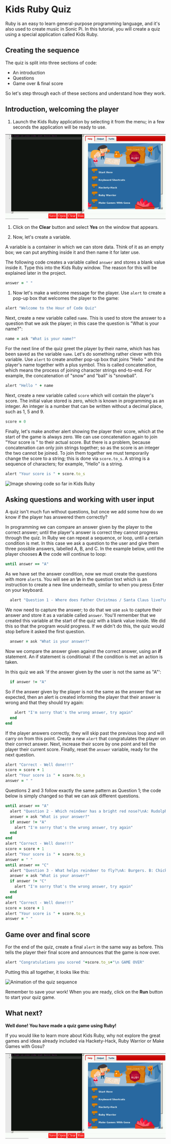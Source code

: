 # Kids Ruby Quiz

Ruby is an easy to learn general-purpose programming language, and it's also used to create music in Sonic Pi. In this tutorial, you will create a quiz using a special application called Kids Ruby.

## Creating the sequence

The quiz is split into three sections of code:

- An introduction
- Questions
- Game over & final score

So let's step through each of these sections and understand how they work.

## Introduction, welcoming the player

1. Launch the Kids Ruby application by selecting it from the menu; in a few seconds the application will be ready to use.

![Image of Kids Ruby ready to use](images/4.png)

1. Click on the **Clear** button and select **Yes** on the window that appears.

1. Now, let's create a variable.

  A variable is a container in which we can store data. Think of it as an empty box; we can put anything inside it and then name it for later use.

  The following code creates a variable called `answer` and stores a blank value inside it. Type this into the Kids Ruby window. The reason for this will be explained later in the project.

  ```ruby
  answer = " "
  ```

1. Now let's make a welcome message for the player. Use `alert` to create a pop-up box that welcomes the player to the game:

  ```ruby
  alert "Welcome to the Hour of Code Quiz"
  ```

Next, create a new variable called `name`. This is used to store the answer to a question that we ask the player; in this case the question is "What is your name?":

```ruby
name = ask "What is your name?"
```

For the next line of the quiz greet the player by their name, which has has been saved as the variable `name`. Let's do something rather clever with this variable. Use `alert` to create another pop-up box that joins "Hello " and the player's name together with a plus symbol. This is called concatenation, which means the process of joining character strings end-to-end. For example, the concatenation of "snow" and "ball" is "snowball".

```ruby
alert "Hello " + name
```

Next, create a new variable called `score` which will contain the player's score. The initial value stored is zero, which is known in programming as an integer. An integer is a number that can be written without a decimal place, such as 1, 5 and 9.

```ruby
score = 0
```

Finally, let's make another alert showing the player their score, which at the start of the game is always zero. We can use concatenation again to join "Your score is " to their actual score. But there is a problem, because concatenation can only join strings together; so as the score is an integer the two cannot be joined. To join them together we must temporarily change the score to a string; this is done via `score.to_s`. A string is a sequence of characters; for example, "Hello" is a string.

```ruby
alert "Your score is " + score.to_s
```

![Image showing code so far in Kids Ruby](images/creating-variable.png)

## Asking questions and working with user input

A quiz isn't much fun without questions, but once we add some how do we know if the player has answered them correctly?

In programming we can compare an answer given by the player to the correct answer; until the player's answer is correct they cannot progress through the quiz. In Ruby we can repeat a sequence, or loop, until a certain condition is met. In this case we ask a question to the user and give them three possible answers, labelled A, B, and C. In the example below, until the player chooses **A** the code will continue to loop:

```ruby
until answer == "A"
```

As we have set the answer condition, now we must create the questions with more `alert`s. You will see an **\n** in the question text which is an instruction to create a new line underneath, similar to when you press Enter on your keyboard.

```ruby
  alert "Question 1 - Where does Father Christmas / Santa Claus live?\nA: North Pole. B: Santa Monica. C: Cambridge"
 ```
 
We now need to capture the answer; to do that we use `ask` to capture their answer and store it as a variable called `answer`. You'll remember that we created this variable at the start of the quiz with a blank value inside. We did this so that the program would progress. If we didn't do this, the quiz would stop before it asked the first question.
 
```ruby
  answer = ask "What is your answer?"
 ```
 
 Now we compare the answer given against the correct answer, using an **if** statement. An if statement is conditional: if the condition is met an action is taken.
 
 In this quiz we ask 'if the answer given by the user is not the same as "A"':
 
```ruby
  if answer != "A"
 ```
 
 So if the answer given by the player is not the same as the answer that we expected, then an alert is created informing the player that their answer is wrong and that they should try again:
 
```ruby
    alert "I'm sorry that's the wrong answer, try again"
  end
end
```

If the player answers correctly, they will skip past the previous loop and will carry on from this point. Create a new `alert` that congratulates the player on their correct answer. Next, increase their score by one point and tell the player their current score. Finally, reset the `answer` variable, ready for the next question.

```ruby
alert "Correct - Well done!!!"
score = score + 1
alert "Your score is " + score.to_s
answer = " "
```

Questions 2 and 3 follow exactly the same pattern as Question 1; the code below is simply changed so that we can ask different questions.

```ruby
until answer == "A"
  alert "Question 2 - Which reindeer has a bright red nose?\nA: Rudolph. B: Prancer. C: Vixen"
  answer = ask "What is your answer?"
  if answer != "A"
    alert "I'm sorry that's the wrong answer, try again"
  end
end
alert "Correct - Well done!!!"
score = score + 1
alert "Your score is " + score.to_s
answer = " "
until answer == "C"
  alert "Question 3 - What helps reindeer to fly?\nA: Burgers. B: Chicken. C: Magic dust"
  answer = ask "What is your answer?"
  if answer != "C"
    alert "I'm sorry that's the wrong answer, try again"
  end
end
alert "Correct - Well done!!!"
score = score + 1
alert "Your score is " + score.to_s
answer = " "
```

## Game over and final score

For the end of the quiz, create a final `alert` in the same way as before. This tells the player their final score and announces that the game is now over.

```ruby
alert "Congratulations you scored "+score.to_s+"\n GAME OVER"
```

Putting this all together, it looks like this:

![Animation of the quiz sequence](images/quiz.gif)

Remember to save your work! When you are ready, click on the **Run** button to start your quiz game.

## What next?

**Well done! You have made a quiz game using Ruby!**

If you would like to learn more about Kids Ruby, why not explore the great games and ideas already included via Hackety-Hack, Ruby Warrior or Make Games with Gosu?

![Image of Kids Ruby ready to use](images/4.png)

